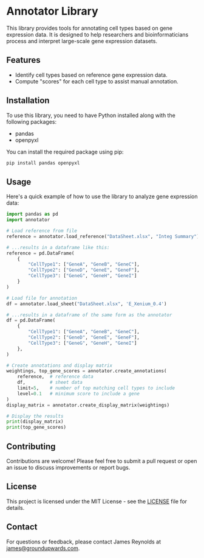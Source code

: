 # Annotator Library

This library provides tools for annotating cell types based on gene expression data. It is designed to help researchers and bioinformaticians process and interpret large-scale gene expression datasets.

## Features

- Identify cell types based on reference gene expression data.
- Compute "scores" for each cell type to assist manual annotation.

## Installation

To use this library, you need to have Python installed along with the following packages:

- pandas
- openpyxl

You can install the required package using pip:

```bash
pip install pandas openpyxl
```
## Usage

Here's a quick example of how to use the library to analyze gene expression data:

```python
import pandas as pd
import annotator

# Load reference from file
reference = annotator.load_reference("DataSheet.xlsx", "Integ Summary")

# ...results in a dataframe like this:
reference = pd.DataFrame(
    {
        "CellType1": ["GeneA", "GeneB", "GeneC"],
        "CellType2": ["GeneD", "GeneE", "GeneF"],
        "CellType3": ["GeneG", "GeneH", "GeneI"]
    }
)

# Load file for annotation
df = annotator.load_sheet("DataSheet.xlsx", 'E_Xenium_0.4')

# ...results in a dataframe of the same form as the annotator
df = pd.DataFrame(
    {
        "CellType1": ["GeneA", "GeneB", "GeneC"],
        "CellType2": ["GeneD", "GeneE", "GeneF"],
        "CellType3": ["GeneG", "GeneH", "GeneI"]
    },
)

# Create annotations and display matrix
weightings, top_gene_scores = annotator.create_annotations(
    reference,  # reference data
    df,         # sheet data
    limit=5,    # number of top matching cell types to include
    level=0.1   # minimum score to include a gene
)
display_matrix = annotator.create_display_matrix(weightings)

# Display the results
print(display_matrix)
print(top_gene_scores)
```

## Contributing

Contributions are welcome! Please feel free to submit a pull request or open an issue to discuss improvements or report bugs.

## License

This project is licensed under the MIT License - see the [LICENSE](LICENSE) file for details.

## Contact

For questions or feedback, please contact James Reynolds at james@groundupwards.com.

